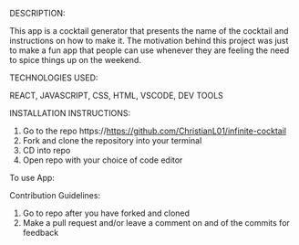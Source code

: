DESCRIPTION:

This app is a cocktail generator that presents the name of the cocktail and instructions on how to make it. The motivation behind this project was just to make a fun app that people can use whenever they are feeling the need to spice things up on the weekend.

TECHNOLOGIES USED:

REACT, JAVASCRIPT, CSS, HTML, VSCODE, DEV TOOLS

INSTALLATION INSTRUCTIONS:
1. Go to the repo https://https://github.com/ChristianL01/infinite-cocktail
2. Fork and clone the repository into your terminal
3. CD into repo
4. Open repo with your choice of code editor

To use App:


Contribution Guidelines:
1. Go to repo after you have forked and cloned
2. Make a pull request and/or leave a comment on and of the commits for feedback
